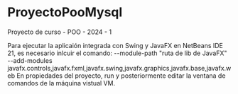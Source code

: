 # ProyectoPooMysql
Proyecto de curso - POO - 2024 - 1

Para ejecutar la aplicaión integrada con Swing y JavaFX en NetBeans IDE 21, es necesario inlcuir el comando: --module-path "ruta de lib de JavaFX" --add-modules javafx.controls,javafx.fxml,javafx.swing,javafx.graphics,javafx.base,javafx.web
En propiedades del proyecto, run y posteriormente editar la ventana de comandos de la máquina vistual VM.

